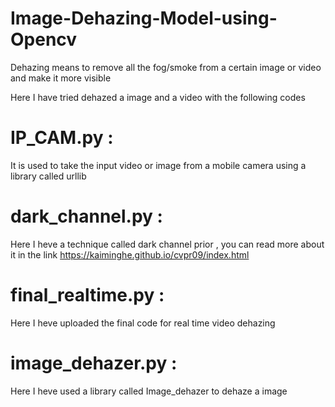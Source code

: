 # Image-Dehazing-Model-using-Opencv

Dehazing means to remove all the fog/smoke from a certain image or video and make it more visible

Here I have tried dehazed a image and a video with the following codes
# IP_CAM.py :
 It is used to take the input video or image from a mobile camera using a library called urllib
# dark_channel.py : 
Here I heve a technique called dark channel prior , you can read more about it in the link https://kaiminghe.github.io/cvpr09/index.html
# final_realtime.py : 
Here I heve uploaded the final code for real time video dehazing
# image_dehazer.py : 
Here I heve used a library called Image_dehazer to dehaze a image

 
